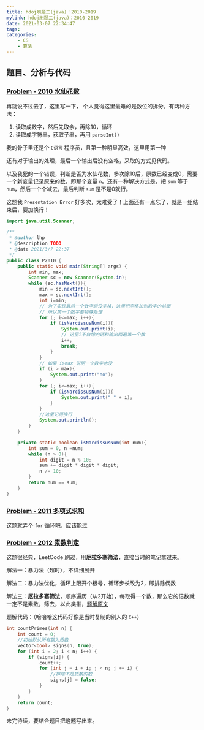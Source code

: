 ```yaml
---
title: hdoj刷题二(java)：2010-2019
mylink: hdoj刷题二(java)：2010-2019
date: 2021-03-07 22:34:47
tags:
categories:
	- CS
	- 算法
---
```


## 题目、分析与代码

### [Problem - 2010 水仙花数](http://acm.hdu.edu.cn/showproblem.php?pid=2010)

再跳说不过去了，这里写一下， 个人觉得这里最难的是数位的拆分。有两种方法：

1. 读取成数字，然后先取余，再除10，循环
2. 读取成字符串，获取子串，再用 `parseInt()`

我的骨子里还是个 `C语言` 程序员，且第一种明显高效，这里用第一种

还有对于输出的处理，最后一个输出后没有空格，采取的方式见代码。

以及我犯的一个错误，判断是否为水仙花数，多次除10后，原数已经变成0，需要一个新变量记录原来的数，即那个变量 `n`。还有一种解决方式是，把 `sum` 等于 `num`，然后一个个减去，最后判断 `sum` 是不是0就行。

这题我 `Presentation Error` 好多次，太难受了！上面还有一点忘了，就是一组结束后，要加换行！

```java
import java.util.Scanner;

/**
 * @author lhp
 * @description TODO
 * @date 2021/3/7 22:37
 */
public class P2010 {
    public static void main(String[] args) {
        int min, max;
        Scanner sc = new Scanner(System.in);
        while (sc.hasNext()){
            min = sc.nextInt();
            max = sc.nextInt();
            int i=min;
            // 为了实现最后一个数字后没空格，这里把空格加到数字的前面
            // 所以第一个数字要特殊处理
            for (; i<=max; i++){
                if (isNarcissusNum(i)){
                    System.out.print(i);
                    // 这里i不自增的话和输出两遍第一个数
                    i++;
                    break;
                }
            }
            // 如果 i>max 说明一个数字也没
            if (i > max){
                System.out.print("no");
            }
            for (; i<=max; i++){
                if (isNarcissusNum(i)){
                    System.out.print(" " + i);
                }
            }
            //这里记得换行
            System.out.println();
        }
    }

    private static boolean isNarcissusNum(int num){
        int sum = 0, n =num;
        while (n > 0){
            int digit = n % 10;
            sum += digit * digit * digit;
            n /= 10;
        }
        return num == sum;
    }
}
```

### [Problem - 2011 多项式求和](http://acm.hdu.edu.cn/showproblem.php?pid=2011)

这题就弄个 `for` 循环吧，应该能过

### [Problem - 2012 素数判定](http://acm.hdu.edu.cn/showproblem.php?pid=2012)

这题很经典，LeetCode 刷过，用**厄拉多塞筛法**，直接当时的笔记拿过来。

解法一：暴力法（超时），不详细展开

解法二：暴力法优化，循环上限开个根号，循环步长改为2，即排除偶数

解法三：**厄拉多塞筛法**，顺序遍历（从2开始），每取得一个数，那么它的倍数就一定不是素数，筛去，以此类推，[题解原文](https://leetcode-cn.com/problems/count-primes/solution/ji-shu-zhi-shu-bao-li-fa-ji-you-hua-shai-fa-ji-you/)

题解代码：（哈哈哈这代码好像是当时复制的别人的 `C++`）

```c++
int countPrimes(int n) {
    int count = 0;
    //初始默认所有数为质数
    vector<bool> signs(n, true);
    for (int i = 2; i < n; i++) {
        if (signs[i]) {
            count++;
            for (int j = i + i; j < n; j += i) {
                //排除不是质数的数
                signs[j] = false;
            }
        }
    }
    return count;
}
```

未完待续，要结合题目把这题写出来。